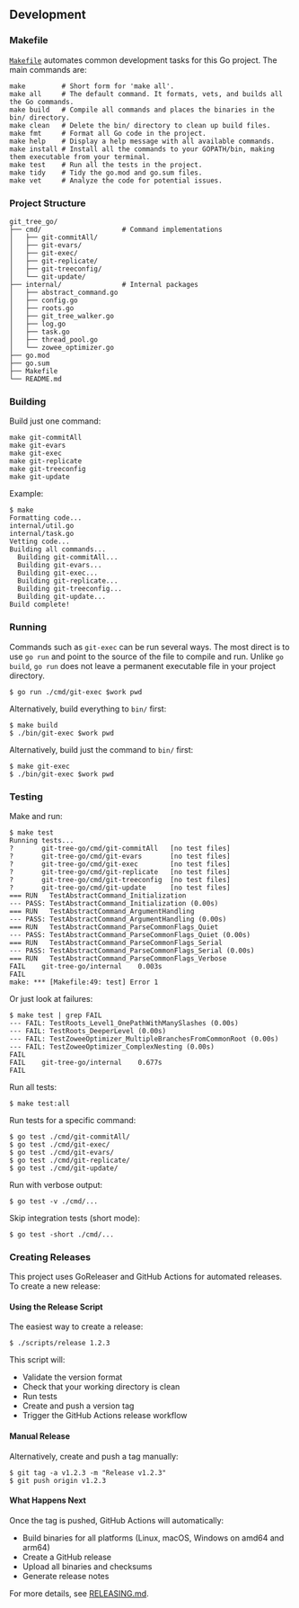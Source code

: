 ## Development

### Makefile

[`Makefile`](https://en.wikipedia.org/wiki/Make_(software))
automates common development tasks for this Go project.
The main commands are:

```shell
make         # Short form for 'make all'.
make all     # The default command. It formats, vets, and builds all the Go commands.
make build   # Compile all commands and places the binaries in the bin/ directory.
make clean   # Delete the bin/ directory to clean up build files.
make fmt     # Format all Go code in the project.
make help    # Display a help message with all available commands.
make install # Install all the commands to your GOPATH/bin, making them executable from your terminal.
make test    # Run all the tests in the project.
make tidy    # Tidy the go.mod and go.sum files.
make vet     # Analyze the code for potential issues.
```


### Project Structure

```text
git_tree_go/
├── cmd/                    # Command implementations
│   ├── git-commitAll/
│   ├── git-evars/
│   ├── git-exec/
│   ├── git-replicate/
│   ├── git-treeconfig/
│   └── git-update/
├── internal/               # Internal packages
│   ├── abstract_command.go
│   ├── config.go
│   ├── roots.go
│   ├── git_tree_walker.go
│   ├── log.go
│   ├── task.go
│   ├── thread_pool.go
│   └── zowee_optimizer.go
├── go.mod
├── go.sum
├── Makefile
└── README.md
```


### Building

Build just one command:

```shell
make git-commitAll
make git-evars
make git-exec
make git-replicate
make git-treeconfig
make git-update
```

Example:

```shell
$ make
Formatting code...
internal/util.go
internal/task.go
Vetting code...
Building all commands...
  Building git-commitAll...
  Building git-evars...
  Building git-exec...
  Building git-replicate...
  Building git-treeconfig...
  Building git-update...
Build complete!
```

### Running

Commands such as `git-exec` can be run several ways.
The most direct is to use `go run` and point to the source of the file to compile and run.
Unlike `go build`, `go run` does not leave a permanent executable file in your project directory.

```shell
$ go run ./cmd/git-exec $work pwd
```

Alternatively, build everything to `bin/` first:

```shell
$ make build
$ ./bin/git-exec $work pwd
```

Alternatively, build just the command to `bin/` first:

```shell
$ make git-exec
$ ./bin/git-exec $work pwd
```


### Testing

Make and run:

```shell
$ make test
Running tests...
?       git-tree-go/cmd/git-commitAll   [no test files]
?       git-tree-go/cmd/git-evars       [no test files]
?       git-tree-go/cmd/git-exec        [no test files]
?       git-tree-go/cmd/git-replicate   [no test files]
?       git-tree-go/cmd/git-treeconfig  [no test files]
?       git-tree-go/cmd/git-update      [no test files]
=== RUN   TestAbstractCommand_Initialization
--- PASS: TestAbstractCommand_Initialization (0.00s)
=== RUN   TestAbstractCommand_ArgumentHandling
--- PASS: TestAbstractCommand_ArgumentHandling (0.00s)
=== RUN   TestAbstractCommand_ParseCommonFlags_Quiet
--- PASS: TestAbstractCommand_ParseCommonFlags_Quiet (0.00s)
=== RUN   TestAbstractCommand_ParseCommonFlags_Serial
--- PASS: TestAbstractCommand_ParseCommonFlags_Serial (0.00s)
=== RUN   TestAbstractCommand_ParseCommonFlags_Verbose
FAIL    git-tree-go/internal    0.003s
FAIL
make: *** [Makefile:49: test] Error 1
```

Or just look at failures:

```shell
$ make test | grep FAIL
--- FAIL: TestRoots_Level1_OnePathWithManySlashes (0.00s)
--- FAIL: TestRoots_DeeperLevel (0.00s)
--- FAIL: TestZoweeOptimizer_MultipleBranchesFromCommonRoot (0.00s)
--- FAIL: TestZoweeOptimizer_ComplexNesting (0.00s)
FAIL
FAIL    git-tree-go/internal    0.677s
FAIL
```

Run all tests:

```shell
$ make test:all
```

Run tests for a specific command:

```shell
$ go test ./cmd/git-commitAll/
$ go test ./cmd/git-exec/
$ go test ./cmd/git-evars/
$ go test ./cmd/git-replicate/
$ go test ./cmd/git-update/
```

Run with verbose output:

```shell
$ go test -v ./cmd/...
```

Skip integration tests (short mode):

```shell
$ go test -short ./cmd/...
```



### Creating Releases

This project uses GoReleaser and GitHub Actions for automated releases. To create a new release:


#### Using the Release Script

The easiest way to create a release:

```shell
$ ./scripts/release 1.2.3
```

This script will:

- Validate the version format
- Check that your working directory is clean
- Run tests
- Create and push a version tag
- Trigger the GitHub Actions release workflow


#### Manual Release

Alternatively, create and push a tag manually:

```shell
$ git tag -a v1.2.3 -m "Release v1.2.3"
$ git push origin v1.2.3
```

#### What Happens Next

Once the tag is pushed, GitHub Actions will automatically:

- Build binaries for all platforms
  (Linux, macOS, Windows on amd64 and arm64)
- Create a GitHub release
- Upload all binaries and checksums
- Generate release notes

For more details, see [RELEASING.md](RELEASING.md).
